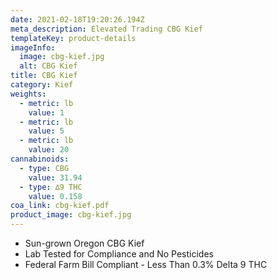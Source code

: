 ```yaml
---
date: 2021-02-18T19:20:26.194Z
meta_description: Elevated Trading CBG Kief
templateKey: product-details
imageInfo:
  image: cbg-kief.jpg
  alt: CBG Kief
title: CBG Kief
category: Kief
weights:
  - metric: lb
    value: 1
  - metric: lb
    value: 5
  - metric: lb
    value: 20
cannabinoids:
  - type: CBG
    value: 31.94
  - type: ∆9 THC
    value: 0.158
coa_link: cbg-kief.pdf
product_image: cbg-kief.jpg
---
```


- Sun-grown Oregon CBG Kief
- Lab Tested for Compliance and No Pesticides
- Federal Farm Bill Compliant - Less Than 0.3% Delta 9 THC
